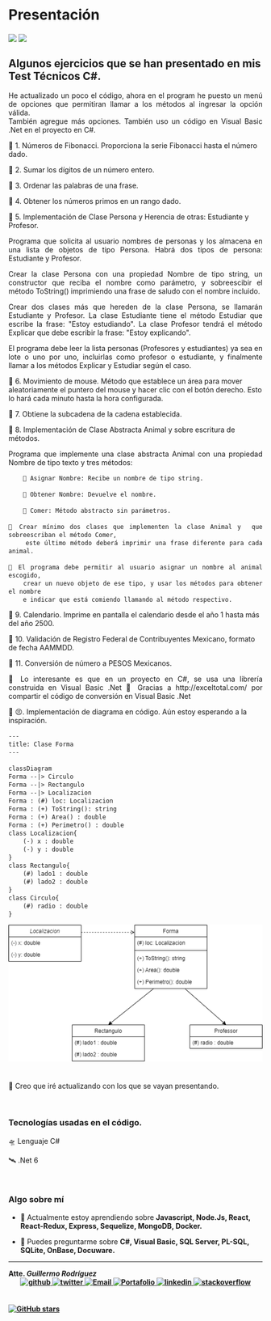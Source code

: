 # Presentación
<img align="center" src="https://mega.nz/file/KLBjkSaR#dDdg5CJqSsY545MPoerH_OKgXS0W9eEtFg7V0fT2Yjs" height="270px">  
<img align="center" src="https://mega.nz/file/KLBjkSaR#dDdg5CJqSsY545MPoerH_OKgXS0W9eEtFg7V0fT2Yjs" height="270px">  

## Algunos ejercicios que se han presentado en mis Test Técnicos C#.

<div align="justify">
    He actualizado un poco el código, ahora en el program he puesto un menú de opciones que permitiran llamar a los métodos al ingresar la opción válida.
<br>También agregue más opciones. También uso un código en Visual Basic .Net en el proyecto en C#.
</div>

📌 1. Números de Fibonacci. 
        Proporciona la serie Fibonacci hasta el número dado.

📌 2. Sumar los dígitos de un número entero.

📌 3. Ordenar las palabras de una frase.

📌 4. Obtener los números primos en un rango dado.

📌 5. Implementación de Clase Persona y Herencia de otras: Estudiante y Profesor.

<div align="justify">
Programa que solicita al usuario nombres de personas y los almacena en una lista de objetos de tipo Persona. Habrá dos tipos de persona: Estudiante y Profesor.

Crear la clase Persona con una propiedad Nombre de tipo string, un constructor que reciba el nombre como parámetro, y sobreescibir el método ToString()
imprimiendo una frase de saludo con el nombre incluido.

Crear dos clases más que hereden de la clase Persona, se llamarán Estudiante y Profesor. La clase Estudiante tiene el método Estudiar que escribe la frase: "Estoy estudiando".
La clase Profesor tendrá el método Explicar que debe escribir la frase: "Estoy explicando".

El programa debe leer la lista personas (Profesores y estudiantes) ya sea en lote o uno por uno, incluirlas como profesor o estudiante, y finalmente llamar a los métodos 
Explicar y Estudiar según el caso.
</div>

📌 6. Movimiento de mouse. 
        Método que establece un área para mover aleatoriamente el puntero del mouse y hacer clic con el botón derecho. Esto lo hará cada minuto hasta la hora configurada.

📌 7. Obtiene la subcadena de la cadena establecida.

📌 8. Implementación de Clase Abstracta Animal y sobre escritura de métodos.

<div align="justify">
    Programa que implemente una clase abstracta Animal con una propiedad Nombre de tipo texto y tres métodos:

        🔖 Asignar Nombre: Recibe un nombre de tipo string.

        🔖 Obtener Nombre: Devuelve el nombre.

        🔖 Comer: Método abstracto sin parámetros.
        
    📑 Crear mínimo dos clases que implementen la clase Animal y  que sobreescriban el método Comer, 
        este último método deberá imprimir una frase diferente para cada animal. 

    📑 El programa debe permitir al usuario asignar un nombre al animal escogido, 
        crear un nuevo objeto de ese tipo, y usar los métodos para obtener el nombre 
        e indicar que está comiendo llamando al método respectivo.
</div>

📌 9. Calendario. Imprime en pantalla el calendario desde el año 1 hasta más del año 2500.

📌 10. Validación de Registro Federal de Contribuyentes Mexicano, formato de fecha AAMMDD.

📌 11. Conversión de número a PESOS Mexicanos.
<div align="justify">
        🔖 Lo interesante es que en un proyecto en C#, se usa una librería construida en Visual Basic .Net
        🔖 Gracias a http://exceltotal.com/ por compartir el código de conversión en Visual Basic .Net
</div>

📌 😣. Implementación de diagrama en código. Aún estoy esperando a la inspiración.

```
---
title: Clase Forma
---

classDiagram
Forma --|> Circulo
Forma --|> Rectangulo
Forma --|> Localizacion
Forma : (#) loc: Localizacion
Forma : (+) ToString(): string
Forma : (+) Area() : double
Forma : (+) Perimetro() : double
class Localizacion{
    (-) x : double
    (-) y : double
}
class Rectangulo{
    (#) lado1 : double
    (#) lado2 : double
}
class Circulo{
    (#) radio : double
}

```
<div>
    <img src="./imgrepo/diagramClassForma.png" alt="Diagrama de Clases" style="margin-bottom: 5px;" />
</div>

<br/>

🚀 Creo que iré actualizando con los que se vayan presentando.


<br/>

###  Tecnologías usadas en el código. 

🛸 Lenguaje C#

🛰 .Net 6

<br/>

### Algo sobre mí

- 🌱 Actualmente estoy aprendiendo sobre **Javascript, Node.Js, React, React-Redux, Express, Sequelize, MongoDB, Docker.**  

- 💬 Puedes preguntarme sobre **C#, Visual Basic, SQL Server, PL-SQL, SQLite, OnBase, Docuware.**  


<hr />

<div align="justify"><b>Atte. <i>Guillermo Rodríguez</i><b></div>

<div align="center">
<a href="https://github.com/memorodz" target="_blank">
    <img src=https://img.shields.io/badge/github-%2324292e.svg?&style=for-the-badge&logo=github&logoColor=white alt="github" style="margin-bottom: 5px;" />
</a>
<a href="https://twitter.com/memosrdz" target="_blank">
    <img src=https://img.shields.io/badge/twitter-%2300acee.svg?&style=for-the-badge&logo=twitter&logoColor=white alt="twitter" style="margin-bottom: 5px;" />
</a>
<a href="mailto:gmo.rodriguez@gmail.com" target="_blank">
    <img src='http://drive.google.com/uc?export=view&id=1AXnSOxIctvBK9LesZcBWBWHyCvMCuaJy' alt=Email style="margin-bottom: 5px;" height='35px' />
</a>    
<a href="https://memorodz.github.io/portfolio/" target="_blank">
    <img src="http://drive.google.com/uc?export=view&id=1CpeJElgV0oVEb8ZWM6x__brPwjfioiYS" alt="Portafolio" style="margin-bottom: 5px;" height='35px' />
</a>
<a href="https://linkedin.com/in/guillermo-rodríguez-74b10039" target="_blank">
    <img src=https://img.shields.io/badge/linkedin-%231E77B5.svg?&style=for-the-badge&logo=linkedin&logoColor=white alt="linkedin" style="margin-bottom: 5px;" />
</a>
<a href="https://stackoverflow.com/users/109441" target="_blank">
    <img src=https://img.shields.io/badge/stackoverflow-%23F28032.svg?&style=for-the-badge&logo=stackoverflow&logoColor=white alt="stackoverflow" style="margin-bottom: 5px;" />
</a>  

</div> 

<br/>

[![GitHub stars](https://img.shields.io/github/stars/MemoRodz/CodigosTest.svg)](https://github.com/MemoRodz/CodigosTest/stargazers)

